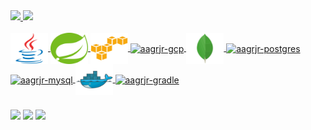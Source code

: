  <div>
  <a href="https://github.com/aagrjr">
  <img height="180em" src="https://github-readme-stats-aagrjr2.vercel.app
/api?username=aagrjr&show_icons=true&theme=dark&include_all_commits=true&count_private=true"/>
  <img height="180em" src="https://github-readme-stats-aagrjr2.vercel.app
/api/top-langs?username=aagrjr&theme=dark"/>
</div>
<div style="display: inline_block"><br>
  <img align="center" alt="aagrjr-java" height="50" width="60" src="https://raw.githubusercontent.com/devicons/devicon/master/icons/java/java-original.svg">
   <img align="center" alt="aagrjr-spring" height="50" width="60" src="https://raw.githubusercontent.com/devicons/devicon/master/icons/spring/spring-original.svg"> 
  <img align="center" alt="aagrjr-aws" height="50" width="60" src="https://raw.githubusercontent.com/devicons/devicon/master/icons/amazonwebservices/amazonwebservices-original.svg">
    <img align="center" alt="aagrjr-gcp" height="50" width="60" src="https://cdn.jsdelivr.net/gh/devicons/devicon/icons/googlecloud/googlecloud-original-wordmark.svg">  
   <img align="center" alt="aagrjr-mongodb" height="50" width="60" src="https://raw.githubusercontent.com/devicons/devicon/master/icons/mongodb/mongodb-original.svg">
     <img align="center" alt="aagrjr-postgres" height="50" width="60" src="https://cdn.jsdelivr.net/gh/devicons/devicon/icons/postgresql/postgresql-original-wordmark.svg"> 
     <img align="center" alt="aagrjr-mysql" height="50" width="60" src="https://cdn.jsdelivr.net/gh/devicons/devicon/icons/mysql/mysql-original.svg">  
   <img align="center" alt="aagrjr-docker" height="50" width="60" src="https://raw.githubusercontent.com/devicons/devicon/master/icons/docker/docker-original.svg"> 
   <img align="center" alt="aagrjr-gradle" height="50" width="60" src="https://cdn.jsdelivr.net/gh/devicons/devicon/icons/gradle/gradle-plain-wordmark.svg"> 

 
</div>
  
  ###
 
<div> 
  <a href="https://instagram.com/aagrjr" target="_blank"><img src="https://img.shields.io/badge/-Instagram-%23E4405F?style=for-the-badge&logo=instagram&logoColor=white" target="_blank"></a>
  <a href = "mailto:aagrjr@gmail.com"><img src="https://img.shields.io/badge/-Gmail-%23333?style=for-the-badge&logo=gmail&logoColor=white" target="_blank"></a>
  <a href="https://www.linkedin.com/in/aagrjr" target="_blank"><img src="https://img.shields.io/badge/-LinkedIn-%230077B5?style=for-the-badge&logo=linkedin&logoColor=white" target="_blank"></a> 
 
</div>
